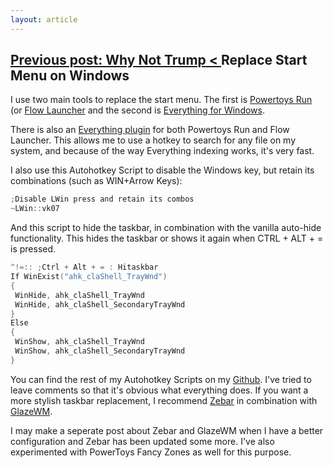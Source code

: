 ```yaml
---
layout: article
---
```


<h2><a class="prev" href="/articles/whynottrump"><span class="hide">Previous post: Why Not Trump</span>
        < </a>
          Replace Start Menu on Windows
</h2>

I use two main tools to replace the start menu. The first is [Powertoys Run](https://learn.microsoft.com/en-us/windows/powertoys/run) (or [Flow Launcher](https://www.flowlauncher.com/) and the second is
[Everything for Windows](https://www.voidtools.com/downloads/).

There is also an [Everything plugin](https://github.com/lin-ycv/EverythingPowerToys) for both Powertoys Run and Flow Launcher. This allows me to use a hotkey to search for any file on my system, and because of the way Everything indexing works, it's very fast.

I also use this Autohotkey Script to disable the Windows key, but retain its combinations (such as WIN+Arrow Keys):

```c      
;Disable LWin press and retain its combos
~LWin::vk07
```

And this script to hide the taskbar, in combination with the vanilla auto-hide functionality. This hides the taskbar or shows it again when CTRL + ALT + = is pressed.

```c
^!=:: ;Ctrl + Alt + = : Hitaskbar
If WinExist("ahk_claShell_TrayWnd")
{
 WinHide, ahk_claShell_TrayWnd
 WinHide, ahk_claShell_SecondaryTrayWnd
}
Else
{
 WinShow, ahk_claShell_TrayWnd
 WinShow, ahk_claShell_SecondaryTrayWnd
}
```

You can find the rest of my Autohotkey Scripts on my [Github](https://github.com/wfurney13/dotfiles/blob/master/ahk/hotkeys.ahk). I've tried to leave comments so that it's obvious what everything does. If you want a more stylish taskbar replacement, I recommend [Zebar](https://github.com/glzr-io/zebar) in combination with [GlazeWM](https://github.com/glzr-io/glazewm). 

I may make a seperate post about Zebar and GlazeWM when I have a better configuration and Zebar has been updated some more. I've also experimented with PowerToys Fancy Zones as well for this purpose.